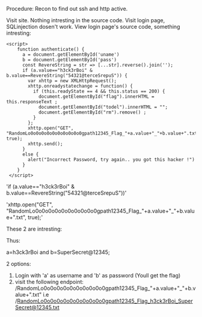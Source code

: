 Procedure:
Recon to find out ssh and http active.

Visit site.
Nothing intresting in the source code.
Visit login page, SQLinjection dosen't work.
View login page's source code, something intresting:
```
<script>
    function authenticate() {
      a = document.getElementById('uname')
      b = document.getElementById('pass')
      const RevereString = str => [...str].reverse().join('');
      if (a.value=="h3ck3rBoi" & b.value==RevereString("54321@terceSrepuS")) { 
        var xhttp = new XMLHttpRequest();
        xhttp.onreadystatechange = function() {
          if (this.readyState == 4 && this.status == 200) {
            document.getElementById("flag").innerHTML = this.responseText ;
            document.getElementById("todel").innerHTML = "";
            document.getElementById("rm").remove() ;
          }
        };
        xhttp.open("GET", "RandomLo0o0o0o0o0o0o0o0o0o0gpath12345_Flag_"+a.value+"_"+b.value+".txt", true);
        xhttp.send();
      }
      else {
        alert("Incorrect Password, try again.. you got this hacker !")
      }
    }
 </script>
```

'if (a.value=="h3ck3rBoi" & b.value==RevereString("54321@terceSrepuS"))'

'xhttp.open("GET", "RandomLo0o0o0o0o0o0o0o0o0o0gpath12345_Flag_"+a.value+"_"+b.value+".txt", true);'


These 2 are intresting:

Thus:

a=h3ck3rBoi and b=SuperSecret@12345;

2 options:
1) Login with 'a' as username and 'b' as password (Youll get the flag)
2) visit the following endpoint:
        /RandomLo0o0o0o0o0o0o0o0o0o0gpath12345_Flag_"+a.value+"_"+b.value+".txt"  i.e
        /RandomLo0o0o0o0o0o0o0o0o0o0gpath12345_Flag_h3ck3rBoi_SuperSecret@12345.txt
